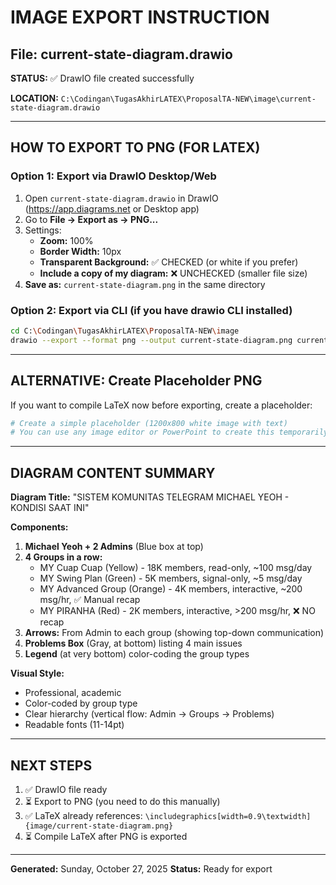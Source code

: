 # IMAGE EXPORT INSTRUCTION

## File: current-state-diagram.drawio

**STATUS:** ✅ DrawIO file created successfully

**LOCATION:** `C:\Codingan\TugasAkhirLATEX\ProposalTA-NEW\image\current-state-diagram.drawio`

---

## HOW TO EXPORT TO PNG (FOR LATEX)

### **Option 1: Export via DrawIO Desktop/Web**

1. Open `current-state-diagram.drawio` in DrawIO (https://app.diagrams.net or Desktop app)
2. Go to **File → Export as → PNG...**
3. Settings:
   - **Zoom:** 100%
   - **Border Width:** 10px
   - **Transparent Background:** ✅ CHECKED (or white if you prefer)
   - **Include a copy of my diagram:** ❌ UNCHECKED (smaller file size)
4. **Save as:** `current-state-diagram.png` in the same directory

### **Option 2: Export via CLI (if you have drawio CLI installed)**

```bash
cd C:\Codingan\TugasAkhirLATEX\ProposalTA-NEW\image
drawio --export --format png --output current-state-diagram.png current-state-diagram.drawio
```

---

## ALTERNATIVE: Create Placeholder PNG

If you want to compile LaTeX now before exporting, create a placeholder:

```bash
# Create a simple placeholder (1200x800 white image with text)
# You can use any image editor or PowerPoint to create this temporarily
```

---

## DIAGRAM CONTENT SUMMARY

**Diagram Title:** "SISTEM KOMUNITAS TELEGRAM MICHAEL YEOH - KONDISI SAAT INI"

**Components:**
1. **Michael Yeoh + 2 Admins** (Blue box at top)
2. **4 Groups in a row:**
   - MY Cuap Cuap (Yellow) - 18K members, read-only, ~100 msg/day
   - MY Swing Plan (Green) - 5K members, signal-only, ~5 msg/day
   - MY Advanced Group (Orange) - 4K members, interactive, ~200 msg/hr, ✅ Manual recap
   - MY PIRANHA (Red) - 2K members, interactive, >200 msg/hr, ❌ NO recap
3. **Arrows:** From Admin to each group (showing top-down communication)
4. **Problems Box** (Gray, at bottom) listing 4 main issues
5. **Legend** (at very bottom) color-coding the group types

**Visual Style:**
- Professional, academic
- Color-coded by group type
- Clear hierarchy (vertical flow: Admin → Groups → Problems)
- Readable fonts (11-14pt)

---

## NEXT STEPS

1. ✅ DrawIO file ready
2. ⏳ Export to PNG (you need to do this manually)
3. ✅ LaTeX already references: `\includegraphics[width=0.9\textwidth]{image/current-state-diagram.png}`
4. ⏳ Compile LaTeX after PNG is exported

---

**Generated:** Sunday, October 27, 2025
**Status:** Ready for export
